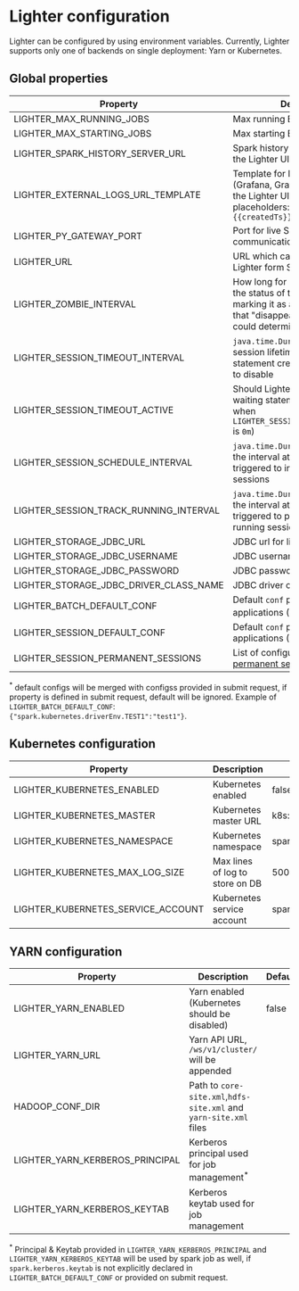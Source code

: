 # Lighter configuration

Lighter can be configured by using environment variables. Currently, Lighter supports only one of backends on single deployment: Yarn or Kubernetes.

## Global properties

| Property                               | Description                                                                                                                                                             | Default                         |
|----------------------------------------|-------------------------------------------------------------------------------------------------------------------------------------------------------------------------|---------------------------------|
| LIGHTER_MAX_RUNNING_JOBS               | Max running Batch jobs in parallel                                                                                                                                      | 5                               |
| LIGHTER_MAX_STARTING_JOBS              | Max starting Batch jobs in parallel                                                                                                                                     | 5                               |
| LIGHTER_SPARK_HISTORY_SERVER_URL       | Spark history server URL used on the Lighter UI                                                                                                                         | http://localhost/spark-history/ |
| LIGHTER_EXTERNAL_LOGS_URL_TEMPLATE     | Template for link to external logs (Grafana, Graylog, etc.) used on the Lighter UI. Allowed placeholders: `{{id}}`, `{{appId}}`, `{{createdTs}}`                        |                                 |
| LIGHTER_PY_GATEWAY_PORT                | Port for live Spark session communication                                                                                                                               | 25333                           |
| LIGHTER_URL                            | URL which can be used to access Lighter form Spark Job                                                                                                                  | http://lighter.spark:8080       |
| LIGHTER_ZOMBIE_INTERVAL                | How long for Lighter to try to fetch the status of the job before marking it as a zombie. (For jobs that "disappear" before Lighter could determine their final status) | 30m                             |
| LIGHTER_SESSION_TIMEOUT_INTERVAL       | `java.time.Duration` representing session lifetime (from last statement creation). Use `0m` value to disable                                                            | 90m                             |
| LIGHTER_SESSION_TIMEOUT_ACTIVE         | Should Lighter kill sessions with waiting statements (obsolete when `LIGHTER_SESSION_TIMEOUT_INTERVAL` is `0m`)                                                         | false                           |
| LIGHTER_SESSION_SCHEDULE_INTERVAL      | `java.time.Duration` representing the interval at which a task is triggered to initiate scheduled sessions                                                              | 1m                              |
| LIGHTER_SESSION_TRACK_RUNNING_INTERVAL | `java.time.Duration` representing the interval at which a task is triggered to process and update running session state                                                 | 2m                              |
| LIGHTER_STORAGE_JDBC_URL               | JDBC url for lighter storage                                                                                                                                            | jdbc:h2:mem:lighter             |
| LIGHTER_STORAGE_JDBC_USERNAME          | JDBC username                                                                                                                                                           | sa                              |
| LIGHTER_STORAGE_JDBC_PASSWORD          | JDBC password                                                                                                                                                           |                                 |
| LIGHTER_STORAGE_JDBC_DRIVER_CLASS_NAME | JDBC driver class name                                                                                                                                                  | org.h2.Driver                   |
| LIGHTER_BATCH_DEFAULT_CONF             | Default `conf` props for batch applications (JSON)<sup>*</sup>                                                                                                          |                                 |
| LIGHTER_SESSION_DEFAULT_CONF           | Default `conf` props for session applications (JSON)                                                                                                                    |                                 |
| LIGHTER_SESSION_PERMANENT_SESSIONS     | List of configurations for [permanent sessions](./permanent_sessions.md)                                                                                                | "[]"                            |

<sup>*</sup> default configs will be merged with configss provided in submit request, if property is defined in submit request, default will be ignored.
Example of `LIGHTER_BATCH_DEFAULT_CONF`: `{"spark.kubernetes.driverEnv.TEST1":"test1"}`.

## Kubernetes configuration

| Property                           | Description                     | Default                                        |
|------------------------------------|---------------------------------|------------------------------------------------|
| LIGHTER_KUBERNETES_ENABLED         | Kubernetes enabled              | false                                          |
| LIGHTER_KUBERNETES_MASTER          | Kubernetes master URL           | k8s://kubernetes.default.svc.cluster.local:443 |
| LIGHTER_KUBERNETES_NAMESPACE       | Kubernetes namespace            | spark                                          |
| LIGHTER_KUBERNETES_MAX_LOG_SIZE    | Max lines of log to store on DB | 500                                            |
| LIGHTER_KUBERNETES_SERVICE_ACCOUNT | Kubernetes service account      | spark                                          |


## YARN configuration

| Property                        | Description                                                       | Default |
|---------------------------------|-------------------------------------------------------------------|---------|
| LIGHTER_YARN_ENABLED            | Yarn enabled (Kubernetes should be disabled)                      | false   |
| LIGHTER_YARN_URL                | Yarn API URL, `/ws/v1/cluster/` will be appended                  |         |
| HADOOP_CONF_DIR                 | Path to `core-site.xml`,`hdfs-site.xml` and `yarn-site.xml` files |         |
| LIGHTER_YARN_KERBEROS_PRINCIPAL | Kerberos principal used for job management<sup>*</sup>            |         |
| LIGHTER_YARN_KERBEROS_KEYTAB    | Kerberos keytab used for job management                           |         |

<sup>*</sup> Principal & Keytab provided in `LIGHTER_YARN_KERBEROS_PRINCIPAL` and `LIGHTER_YARN_KERBEROS_KEYTAB` will be used by spark job
as well, if `spark.kerberos.keytab` is not explicitly declared in `LIGHTER_BATCH_DEFAULT_CONF` or provided on submit request.
